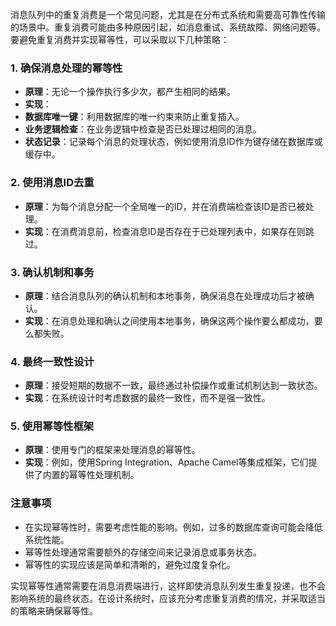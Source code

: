 消息队列中的重复消费是一个常见问题，尤其是在分布式系统和需要高可靠性传输的场景中。重复消费可能由多种原因引起，如消息重试、系统故障、网络问题等。要避免重复消费并实现幂等性，可以采取以下几种策略：

### 1. 确保消息处理的幂等性
- **原理**：无论一个操作执行多少次，都产生相同的结果。
- **实现**：
- **数据库唯一键**：利用数据库的唯一约束来防止重复插入。
- **业务逻辑检查**：在业务逻辑中检查是否已处理过相同的消息。
- **状态记录**：记录每个消息的处理状态，例如使用消息ID作为键存储在数据库或缓存中。

### 2. 使用消息ID去重
- **原理**：为每个消息分配一个全局唯一的ID，并在消费端检查该ID是否已被处理。
- **实现**：在消费消息前，检查消息ID是否存在于已处理列表中，如果存在则跳过。

### 3. 确认机制和事务
- **原理**：结合消息队列的确认机制和本地事务，确保消息在处理成功后才被确认。
- **实现**：在消息处理和确认之间使用本地事务，确保这两个操作要么都成功，要么都失败。

### 4. 最终一致性设计
- **原理**：接受短期的数据不一致，最终通过补偿操作或重试机制达到一致状态。
- **实现**：在系统设计时考虑数据的最终一致性，而不是强一致性。

### 5. 使用幂等性框架
- **原理**：使用专门的框架来处理消息的幂等性。
- **实现**：例如，使用Spring Integration、Apache Camel等集成框架，它们提供了内置的幂等性处理机制。

### 注意事项
- 在实现幂等性时，需要考虑性能的影响。例如，过多的数据库查询可能会降低系统性能。
- 幂等性处理通常需要额外的存储空间来记录消息或事务状态。
- 幂等性的实现应该是简单和清晰的，避免过度复杂化。

实现幂等性通常需要在消息消费端进行，这样即使消息队列发生重复投递，也不会影响系统的最终状态。在设计系统时，应该充分考虑重复消费的情况，并采取适当的策略来确保幂等性。